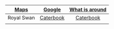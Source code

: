 | <a href="https://www.google.com/maps/@50.7882414,-1.0715136,14z?entry=ttu)" target="_blank">Maps</a>| <a href="https://www.google.com" target="_blank">Google</a> | <a href="https://www.google.com" target="_blank">What is around</a> |
| :------: | :------: | :------: |
| Royal Swan| <a href="https://huntersinnpub.com" target="_blank">Caterbook</a>   | <a href="https://Google.com" target="_blank">Caterbook</a>   |
|    |   |  |
